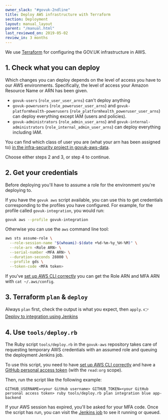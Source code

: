 ```yaml
---
owner_slack: "#govuk-2ndline"
title: Deploy AWS infrastructure with Terraform
section: Deployment
layout: manual_layout
parent: "/manual.html"
last_reviewed_on: 2019-05-02
review_in: 3 months
---
```


We use [Terraform](https://terraform.io) for configuring the GOV.UK
infrastructure in AWS.

## 1. Check what you can deploy

Which changes you can deploy depends on the level of access you have
to our AWS environments. Specifically, the level of access your Amazon Resource Name or ARN has been given.

- `govuk-users` (`role_user_user_arns`) can't deploy anything
- `govuk-powerusers` (`role_poweruser_user_arns`) and `govuk-platformhealth-powerusers` (`role_platformhealth_poweruser_user_arns`) can deploy everything except IAM (users and policies).
- `govuk-administrators` (`role_admin_user_arns`) and `govuk-internal-administrators` (`role_internal_admin_user_arns`) can deploy everything including IAM.

You can find which class of user you are (what your arn has been assigned to) [in the infra-security
project in
govuk-aws-data](https://github.com/alphagov/govuk-aws-data/tree/master/data/infra-security).

Choose either steps 2 and 3, or step 4 to continue.

## 2. Get your credentials

Before deploying you'll have to assume a role for the environment you're deploying to.

If you have the `govuk aws` script available, you can use this to get
credentials corresponding to the profiles you have configured. For
example, for the profile called `govuk-integration`, you would run:

```sh
govuk aws --profile govuk-integration
```

Otherwise you can use the `aws` command line tool:

```sh
aws sts assume-role \
  --role-session-name "$(whoami)-$(date +%d-%m-%y_%H-%M)" \
  --role-arn <Role ARN> \
  --serial-number <MFA ARN> \
  --duration-seconds 28800 \
  --profile gds \
  --token-code <MFA token>
```

If you've [set up AWS CLI correctly](/manual/aws-cli-access.html) you can get the Role ARN and MFA ARN with `cat ~/.aws/config`.

## 3. Terraform `plan` & `deploy`

Always `plan` first, check the output is what you expect, then `apply`.
👉 [Deploy to integration using Jenkins][deploy-integration]

## 4. Use `tools/deploy.rb`

The Ruby script `tools/deploy.rb` in the `govuk-aws` repository takes care of requesting temporary AWS credentials with an assumed role and queuing the deployment Jenkins job.

To use this script, you need to have [set up AWS CLI
correctly][aws-cli-access] and have a [GitHub personal access
token][github-token] (with the `read:org` scope).

[aws-cli-access]: /manual/aws-cli-access.html
[github-token]: https://github.com/settings/tokens

Then, run the script like the following example:

```
GITHUB_USERNAME=<your GitHub username> GITHUB_TOKEN=<your GitHub personal access token> ruby tools/deploy.rb plan integration blue app-backend
```

If your AWS session has expired, you'll be asked for your MFA code. Once the script has run, you can visit the [Jenkins job][deploy-integration] to see it running or queued.

[deploy-integration]: https://ci-deploy.integration.publishing.service.gov.uk/job/Deploy_Terraform_GOVUK_AWS
